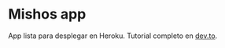 # Mishos app

App lista para desplegar en Heroku. Tutorial completo en [dev.to](https://dev.to/mauriciochavez/despliega-tu-app-de-django-a-heroku-facil-1o9o).
